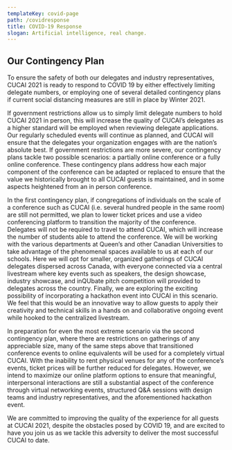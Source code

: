 ```yaml
---
templateKey: covid-page
path: /covidresponse
title: COVID-19 Response
slogan: Artificial intelligence, real change.
---
```

## Our Contingency Plan
To ensure the safety of both our delegates and industry representatives, CUCAI 2021 is ready to respond to COVID 19 by either effectively limiting delegate numbers, or employing one of several detailed contingency plans if current social distancing measures are still in place by Winter 2021.

If government restrictions allow us to simply limit delegate numbers to hold CUCAI 2021 in person, this will increase the quality of CUCAI’s delegates as a higher standard will be employed when reviewing delegate applications. Our regularly scheduled events will continue as planned, and CUCAI will ensure that the delegates your organization engages with are the nation’s absolute best. If government restrictions are more severe, our contingency plans tackle two possible scenarios: a partially online conference or a fully online conference. These contingency plans address how each major component of the conference can be adapted or replaced to ensure that the value we historically brought to all CUCAI guests is maintained, and in some aspects heightened from an in person conference.

In the first contingency plan, if congregations of individuals on the scale of a conference such as CUCAI (i.e. several hundred people in the same room) are still not permitted, we plan to lower ticket prices and use a video conferencing platform to transition the majority of the conference. Delegates will not be required to travel to attend CUCAI, which will increase the
number of students able to attend the conference. We will be working with the various departments at Queen’s and other Canadian Universities to take advantage of the phenomenal spaces available to us at each of our schools. Here we will opt for smaller, organized gatherings of CUCAI delegates dispersed across Canada, with everyone connected via a central livestream where key events such as speakers, the design showcase, industry showcase, and inQUbate pitch competition will provided to delegates across the country. Finally, we are exploring the exciting possibility of incorporating a hackathon event into CUCAI in this scenario. We feel that this would be an innovative way to allow guests to apply their creativity and technical skills in a hands on and collaborative ongoing event while hooked to the centralized livestream. 

In preparation for even the most extreme scenario via the second contingency plan, where there are restrictions on gatherings of any appreciable size, many of the same steps above that transitioned conference events to online equivalents will be used for a completely virtual CUCAI. With the inability to rent physical venues for any of the conference’s events, ticket prices will be further reduced for delegates. However, we intend to maximize our online platform options to ensure that meaningful, interpersonal interactions are still a substantial aspect of the conference through virtual networking events, structured Q&A sessions with design teams and industry representatives, and the aforementioned hackathon event. 

We are committed to improving the quality of the experience for all guests at CUCAI 2021, despite the obstacles posed by COVID 19, and are excited to have you join us as we tackle this adversity to deliver the most successful CUCAI to date.